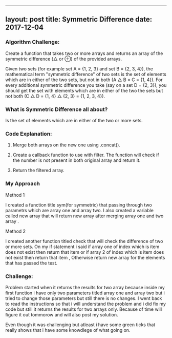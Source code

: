 
---
layout: post
title: Symmetric Difference
date: 2017-12-04
---

### Algorithm Challenge:

Create a function that takes two or more arrays and returns an array of the symmetric difference (△ or ⊕) of the provided arrays.

Given two sets (for example set A = {1, 2, 3} and set B = {2, 3, 4}), the mathematical term "symmetric difference" of two sets is the set of elements which are in either of the two sets, but not in both (A △ B = C = {1, 4}). For every additional symmetric difference you take (say on a set D = {2, 3}), you should get the set with elements which are in either of the two the sets but not both (C △ D = {1, 4} △ {2, 3} = {1, 2, 3, 4}).

### What is Symmetric Difference all about?

Is the set of elements which are in either of the two or more sets.

### Code Explanation:

1. Merge both arrays on the new one using .concat().

2. Create a callback function to use with filter. The function will check if the number is not present in both original array and return it.

3. Return the filtered array.

### My Approach

Method 1

I created a function title sym(for symmetric) that passing through two parametrs which are array one and array two.  I also created a variable called new array that will return new array after merging array one and two array . 

Method 2

I created another function titled check that will check  the difference of two or more sets. On my if statement i said if array one of index which is item does not exist then  return that item or if array 2 of  index which is item  does not exist then return that item , Otherwise return new array for the elements that has passed the test.

### Challenge:

Problem started when it returns the results for two array because inside my first function i have only two parameters titled array one and array two but i tried to change  those parameters but still there is no changes. I went back to read  the instructions  so that i will  understand the problem  and i did fix my code but still it returns the results for two arrays only. Because of time will figure it out tommorow and will also post my solution.

Even though it was challenging but atleast i have some green ticks that really shows that i have some knowdlege of what going  on.


